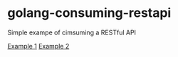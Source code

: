 # golang-consuming-restapi
Simple exampe of cimsuming a RESTful API

[Example 1](https://tutorialedge.net/golang/consuming-restful-api-with-go/)
[Example 2](https://levelup.gitconnected.com/consuming-a-rest-api-using-golang-b323602ba9d8)

